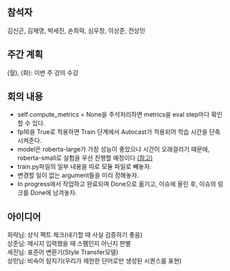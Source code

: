 ## 참석자   
김신곤, 김재영, 박세진, 손희락, 심우창, 이상준, 전상민  

## 주간 계획
(월), (화): 이번 주 강의 수강

## 회의 내용
- self.compute_metrics = None을 주석처리하면 metrics을 eval step마다 확인할 수 있다. 
- fp16을 True로 적용하면 Train 단계에서 Autocast가 적용되어 학습 시간을 단축시켜준다. 
- model은 roberta-large가 가장 성능이 좋았으나 시간이 오래걸리기 때문에, roberta-small로 실험을 우선 진행할 예정이다 [(참고)](https://github.com/boostcampaitech2/mrc-level2-nlp-04/issues/3)  
- train.py파일의 일부 내용을 따로 모듈 파일로 빼놓자.  
- 변경할 일이 없는 argument들을 미리 정해놓자.
- In progress에서 작업하고 완료되며 Done으로 옮기고, 이슈에 올린 후, 이슈의 링크를 Done에 남겨놓자.



## 아이디어
희락님: 상식 팩트 체크(내기할 때 사실 검증하기 좋음)  
상준님: 메시지 입력했을 때 스팸인지 아닌지 판별  
세진님: 표준어 변환기(Style Transfer모델)  
상민님: 비속어 탐지기(우리가 제한한 단어로만 생성된 시퀀스를 표현)  
